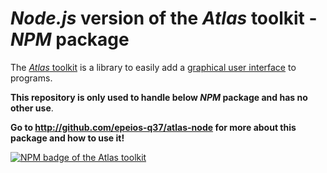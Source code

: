 # *Node.js* version of the *Atlas* toolkit - *NPM* package

The [*Atlas* toolkit](<https://atlastk.org/>) is a library to easily add a [graphical user interface](http://q37.info/s/hw9n3pjs) to programs.

**This repository is only used to handle below *NPM* package and has no other use**.

**Go to <http://github.com/epeios-q37/atlas-node> for more about this package and how to use it!**

[![NPM badge of the Atlas toolkit](http://nodei.co/npm/atlastk.png)](http://npmjs.com/atlastk/ "NPM package of the Atlas toolkit")
